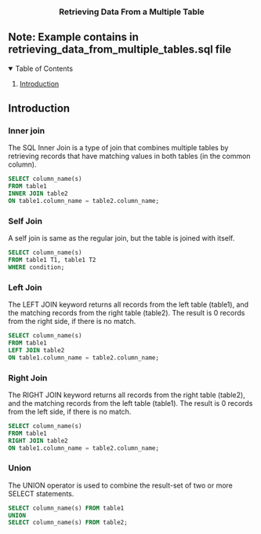 <div align="center">
  <h3 align="center">Retrieving Data From a Multiple Table</h3>
</div>

## Note: Example contains in retrieving_data_from_multiple_tables.sql file

<details open>
  <summary>Table of Contents</summary>
  <ol>
    <li>
      <a href="#introduction">Introduction</a>
    </li>
  </ol>
</details>

## Introduction

### Inner join

The SQL Inner Join is a type of join that combines multiple tables by retrieving records that have matching values in both tables (in the common column).

```sql
SELECT column_name(s)
FROM table1
INNER JOIN table2
ON table1.column_name = table2.column_name;
```

### Self Join

A self join is same as the regular join, but the table is joined with itself.

```sql
SELECT column_name(s)
FROM table1 T1, table1 T2
WHERE condition;
```

### Left Join

The LEFT JOIN keyword returns all records from the left table (table1), and the matching records from the right table (table2). The result is 0 records from the right side, if there is no match.

```sql
SELECT column_name(s)
FROM table1
LEFT JOIN table2
ON table1.column_name = table2.column_name;
```

### Right Join

The RIGHT JOIN keyword returns all records from the right table (table2), and the matching records from the left table (table1). The result is 0 records from the left side, if there is no match.

```sql
SELECT column_name(s)
FROM table1
RIGHT JOIN table2
ON table1.column_name = table2.column_name;
```

### Union

The UNION operator is used to combine the result-set of two or more SELECT statements.

```sql
SELECT column_name(s) FROM table1
UNION
SELECT column_name(s) FROM table2;
```
